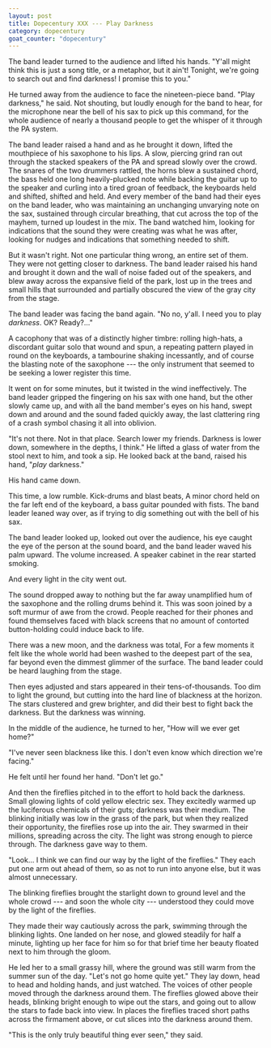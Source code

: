 ```yaml
---
layout: post
title: Dopecentury XXX --- Play Darkness
category: dopecentury
goat_counter: "dopecentury" 
---
```


[//]: # (For Xala, and all other residents of the West, who might have darkness but never knew they were missing the lights.)

The band leader turned to the audience and lifted his hands. "Y'all might think this is just a song title, or a metaphor, but it ain't! Tonight, we're going to search out and find darkness! I promise this to you."

He turned away from the audience to face the nineteen-piece band. "Play darkness," he said. Not shouting, but loudly enough for the band to hear, for the microphone near the bell of his sax to pick up this command, for the whole audience of nearly a thousand people to get the whisper of it through the PA system.

The band leader raised a hand and as he brought it down, lifted the mouthpiece of his saxophone to his lips. A slow, piercing grind ran out through the stacked speakers of the PA and spread slowly over the crowd. The snares of the two drummers rattled, the horns blew a sustained chord, the bass held one long heavily-plucked note while backing the guitar up to the speaker and curling into a tired groan of feedback, the keyboards held and shifted, shifted and held. And every member of the band had their eyes on the band leader, who was maintaining an unchanging unvarying note on the sax, sustained through circular breathing, that cut across the top of the mayhem, turned up loudest in the mix. The band watched him, looking for indications that the sound they were creating was what he was after, looking for nudges and indications that something needed to shift.

But it wasn't right. Not one particular thing wrong, an entire set of them. They were not getting closer to darkness. The band leader raised his hand and brought it down and the wall of noise faded out of the speakers, and blew away across the expansive field of the park, lost up in the trees and small hills that surrounded and partially obscured the view of the gray city from the stage.

The band leader was facing the band again. "No no, y'all. I need you to play _darkness_. OK? Ready?..." 

A cacophony that was of a distinctly higher timbre: rolling high-hats, a discordant guitar solo that wound and spun, a repeating pattern played in round on the keyboards, a tambourine shaking incessantly, and of course the blasting note of the saxophone --- the only instrument that seemed to be seeking a lower register this time.

It went on for some minutes, but it twisted in the wind ineffectively. The band leader gripped the fingering on his sax with one hand, but the other slowly came up, and with all the band member's eyes on his hand, swept down and around and the sound faded quickly away, the last clattering ring of a crash symbol chasing it all into oblivion.

"It's not there. Not in that place. Search lower my friends. Darkness is lower down, somewhere in the depths, I think." He lifted a glass of water from the stool next to him, and took a sip. He looked back at the band, raised his hand, "_play_ darkness."

His hand came down.

This time, a low rumble. Kick-drums and blast beats, A minor chord held on the far left end of the keyboard, a bass guitar pounded with fists. The band leader leaned way over, as if trying to dig something out with the bell of his sax.

The band leader looked up, looked out over the audience, his eye caught the eye of the person at the sound board, and the band leader waved his palm upward. The volume increased. A speaker cabinet in the rear started smoking.

And every light in the city went out.

The sound dropped away to nothing but the far away unamplified hum of the saxophone and the rolling drums behind it. This was soon joined by a soft murmur of awe from the crowd. People reached for their phones and found themselves faced with black screens that no amount of contorted button-holding could induce back to life. 

There was a new moon, and the darkness was total, For a few moments it felt like the whole world had been washed to the deepest part of the sea, far beyond even the dimmest glimmer of the surface. The band leader could be heard laughing from the stage.

Then eyes adjusted and stars appeared in their tens-of-thousands. Too dim to light the ground, but cutting into the hard line of blackness at the horizon. The stars clustered and grew brighter, and did their best to fight back the darkness. But the darkness was winning.

In the middle of the audience, he turned to her, "How will we ever get home?"

"I've never seen blackness like this. I don't even know which direction we're facing."

He felt until her found her hand. "Don't let go."

And then the fireflies pitched in to the effort to hold back the darkness. Small glowing lights of cold yellow electric sex. They excitedly warmed up the luciferous chemicals of their guts; darkness was their medium. The blinking initially was low in the grass of the park, but when they realized their opportunity, the fireflies rose up into the air. They swarmed in their millions, spreading across the city. The light was strong enough to pierce through. The darkness gave way to them.

"Look... I think we can find our way by the light of the fireflies." They each put one arm out ahead of them, so as not to run into anyone else, but it was almost unnecessary. 

The blinking fireflies brought the starlight down to ground level and the whole crowd --- and soon the whole city --- understood they could move by the light of the fireflies.

They made their way cautiously across the park, swimming through the blinking lights. One landed on her nose, and glowed steadily for half a minute, lighting up her face for him so for that brief time her beauty floated next to him through the gloom.

He led her to a small grassy hill, where the ground was still warm from the summer sun of the day. "Let's not go home quite yet." They lay down, head to head and holding hands, and just watched. The voices of other people moved through the darkness around them. The fireflies glowed above their heads, blinking bright enough to wipe out the stars, and going out to allow the stars to fade back into view. In places the fireflies traced short paths across the firmament above, or cut slices into the darkness around them.

"This is the only truly beautiful thing ever seen," they said.



 
 


